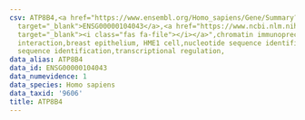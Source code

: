 ```yaml
---
csv: ATP8B4,<a href="https://www.ensembl.org/Homo_sapiens/Gene/Summary?db=core;g=ENSG00000104043"
  target="_blank">ENSG00000104043</a>,<a href="https://www.ncbi.nlm.nih.gov/pubmed/22863008"
  target="_blank"><i class="fas fa-file"></i></a>",chromatin immunoprecipitation assay,direct
  interaction,breast epithelium, HME1 cell,nucleotide sequence identification,nucleotide
  sequence identification,transcriptional regulation,
data_alias: ATP8B4
data_id: ENSG00000104043
data_numevidence: 1
data_species: Homo sapiens
data_taxid: '9606'
title: ATP8B4
---
```

